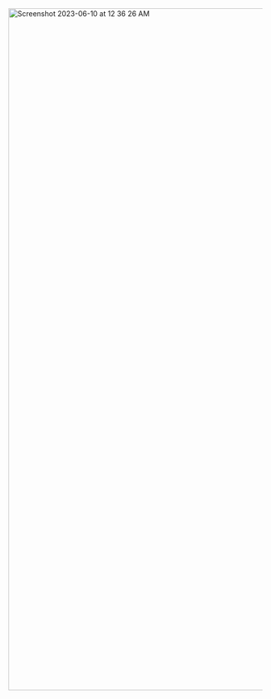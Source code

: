 

<img width="1352" alt="Screenshot 2023-06-10 at 12 36 26 AM" src="https://github.com/rohan-singh987/20BCE10084/assets/76906632/066ae054-fcdc-4c7e-9332-af290f834a5c">

